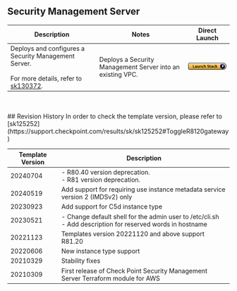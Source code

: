 
## Security Management Server
<table>
    <thead>
        <tr>
            <th>Description</th>
            <th>Notes</th>
            <th>Direct Launch</th>
        </tr>
    </thead>
    <tbody>
        <tr>
            <td width="40%">
                Deploys and configures a Security Management Server.<br/><br/>For more details, refer to <a href="https://supportcenter.checkpoint.com/supportcenter/portal?eventSubmit_doGoviewsolutiondetails=&solutionid=sk130372">sk130372</a>.
            </td>
            <td width="40%">Deploys a Security Management Server into an existing VPC.</td>
            <td><a href="https://console.aws.amazon.com/cloudformation/home#/stacks/create/review?templateURL=https://cgi-cfts.s3.amazonaws.com/management/management.yaml&stackName=Check-Point-Management"><img src="../../images/launch.png"/></a></td>
        </tr>
    </tbody>
</table>
<br/>
<br/>
## Revision History
In order to check the template version, please refer to [sk125252](https://support.checkpoint.com/results/sk/sk125252#ToggleR8120gateway)

| Template Version | Description                                                                                                   |
|------------------|---------------------------------------------------------------------------------------------------------------|
| 20240704         | - R80.40 version deprecation.<br/>- R81 version deprecation.                                                  |
| 20240519         | Add support for requiring use instance metadata service version 2 (IMDSv2) only                               |
| 20230923         | Add support for C5d instance type                                                                             | 
| 20230521         | - Change default shell for the admin user to /etc/cli.sh<br/>- Add description for reserved words in hostname |
| 20221123         | Templates version 20221120 and above support R81.20                                                           |
| 20220606         | New instance type support                                                                                     |
| 20210329         | Stability fixes                                                                                               |
| 20210309         | First release of Check Point Security Management Server Terraform module for AWS                              |
